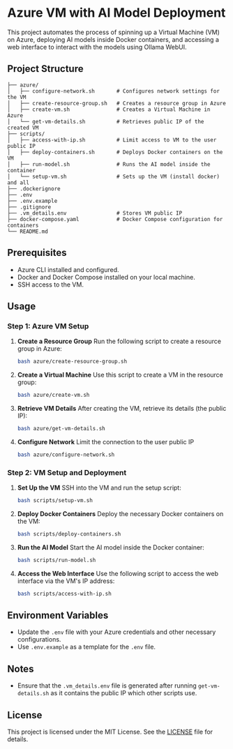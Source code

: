 # Azure VM with AI Model Deployment

This project automates the process of spinning up a Virtual Machine (VM) on Azure, deploying AI models inside Docker containers, and accessing a web interface to interact with the models using Ollama WebUI.

## Project Structure

```
├── azure/
│   ├── configure-network.sh       # Configures network settings for the VM
│   ├── create-resource-group.sh   # Creates a resource group in Azure
│   ├── create-vm.sh               # Creates a Virtual Machine in Azure
│   └── get-vm-details.sh          # Retrieves public IP of the created VM
├── scripts/
│   ├── access-with-ip.sh          # Limit access to VM to the user public IP
│   ├── deploy-containers.sh       # Deploys Docker containers on the VM
│   ├── run-model.sh               # Runs the AI model inside the container
│   └── setup-vm.sh                # Sets up the VM (install docker) and all
├── .dockerignore
├── .env
├── .env.example
├── .gitignore
├── .vm_details.env                # Stores VM public IP
├── docker-compose.yaml            # Docker Compose configuration for containers
└── README.md
```

## Prerequisites

- Azure CLI installed and configured.
- Docker and Docker Compose installed on your local machine.
- SSH access to the VM.

## Usage

### Step 1: Azure VM Setup

1. **Create a Resource Group**
   Run the following script to create a resource group in Azure:

   ```bash
   bash azure/create-resource-group.sh
   ```

2. **Create a Virtual Machine**
   Use this script to create a VM in the resource group:

   ```bash
   bash azure/create-vm.sh
   ```

3. **Retrieve VM Details**
   After creating the VM, retrieve its details (the public IP):

   ```bash
   bash azure/get-vm-details.sh
   ```

4. **Configure Network**
   Limit the connection to the user public IP

   ```bash
   bash azure/configure-network.sh
   ```

### Step 2: VM Setup and Deployment

1. **Set Up the VM**
   SSH into the VM and run the setup script:

   ```bash
   bash scripts/setup-vm.sh
   ```

2. **Deploy Docker Containers**
   Deploy the necessary Docker containers on the VM:

   ```bash
   bash scripts/deploy-containers.sh
   ```

3. **Run the AI Model**
   Start the AI model inside the Docker container:

   ```bash
   bash scripts/run-model.sh
   ```

4. **Access the Web Interface**
   Use the following script to access the web interface via the VM's IP address:

   ```bash
   bash scripts/access-with-ip.sh
   ```

## Environment Variables

- Update the `.env` file with your Azure credentials and other necessary configurations.
- Use `.env.example` as a template for the `.env` file.

## Notes

- Ensure that the `.vm_details.env` file is generated after running `get-vm-details.sh` as it contains the public IP which other scripts use.

## License

This project is licensed under the MIT License. See the [LICENSE](LICENSE) file for details.
